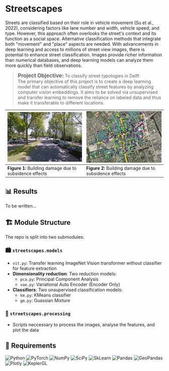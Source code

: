 # Streetscapes

Streets are classified based on their role in vehicle movement (Su et al., 2022), considering factors like lane number and width, vehicle speed, and type. However, this approach often overlooks the street's context and its function as a social space. Alternative classification methods that integrate both "movement" and "place" aspects are needed. With advancements in deep learning and access to millions of street view images, there is potential to enhance street classification. Images provide richer information than numerical databases, and deep learning models can analyze them more quickly than field observations. 

> <span style="font-size: larger;"><B>Project Objective:</B></span> To classify street typologies in Delft<br>
> The primary objective of this project is to create a deep learning model that can automatically classify street features by analyzing computer vision embeddings. It aims to be solved via unsupervised and transfer learning to remove the reliance on labeled data and thus make it transferable to different locations.
 
| ![Google Streetview example image](./_data/src/image_10872_f.png) | ![Demo Classification results](./_data/processed/batch_demo.png)|
|-------------------------------------------------------------------|------------------------------------------------------------------|
| **Figure 1:** Building damage due to subsidence effects           | **Figure 2:** Building damage due to subsidence effects          |

## 📊 Results

To be written...

## 🏗️ Module Structure

The repo is split into two submodules:

### 🏙️ `streetscapes.models`

- `vit.py`: Transfer learning ImageNet Vision transformer without classifier for feature extraction 
- **Dimensionality reduction**: Two reduction models:
  - `pca.py`: Principal Component Analysis
  - `vae.py`: Variational Auto Encoder (Encoder Only)
- **Classifiers**: Two unsupervised classification models:
  - `km.py`: KMeans classifier
  - `gm.py`: Guassian Mixture

### 🔧 `streetscapes.processing`

- Scripts neccessary to process the images, analyse the features, and plot the data

## 🔧 Requirements

![Python](https://img.shields.io/badge/python-3.8-blue.svg)
![PyTorch](https://img.shields.io/badge/PyTorch-1.9.0-orange.svg?logo=pytorch)
![NumPy](https://img.shields.io/badge/NumPy-grey?logo=numpy)
![SciPy](https://img.shields.io/badge/SciPy-grey?logo=scipy)
![SkLearn](https://img.shields.io/badge/scikit-learn-grey?logo=scikit-learn)
![Pandas](https://img.shields.io/badge/Pandas-grey?logo=pandas)
![GeoPandas](https://img.shields.io/badge/GeoPandas-grey?logo=geopandas)
![Plotly](https://img.shields.io/badge/Plotly-grey?logo=plotly)
![KeplerGL](https://img.shields.io/badge/KeplerGL-grey?logo=keplergl)

